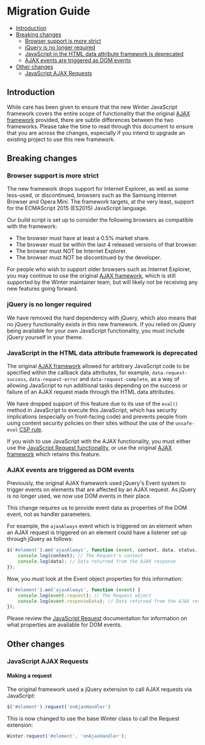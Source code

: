 # Migration Guide

- [Introduction](#introduction)
- [Breaking changes](#breaking-changes)
  - [Browser support is more strict](#browser-support)
  - [jQuery is no longer required](#no-jquery)
  - [JavaScript in the HTML data attribute framework is deprecated](#html-callbacks)
  - [AJAX events are triggered as DOM events](#ajax-dom-events)
- [Other changes](#other-changes)
  - [JavaScript AJAX Requests](#js-requests)

<a name="introduction"></a>
## Introduction

While care has been given to ensure that the new Winter JavaScript framework covers the entire scope of functionality that the original [AJAX framework](../ajax/introduction) provided, there are subtle differences between the two frameworks. Please take the time to read through this document to ensure that you are across the changes, especially if you intend to upgrade an existing project to use this new framework.

<a name="breaking-changes"></a>
## Breaking changes

<a name="browser-support"></a>
### Browser support is more strict

The new framework drops support for Internet Explorer, as well as some less-used, or discontinued, browsers such as the Samsung Internet Browser and Opera Mini. The framework targets, at the very least, support for the ECMAScript 2015 (ES2015) JavaScript language.

Our build script is set up to consider the following browsers as compatible with the framework:

- The browser must have at least a 0.5% market share.
- The browser must be within the last 4 released versions of that browser.
- The browser must NOT be Internet Explorer.
- The browser must NOT be discontinued by the developer.

For people who wish to support older browsers such as Internet Explorer, you may continue to use the original [AJAX framework](../ajax/introduction), which is still supported by the Winter maintainer team, but will likely not be receiving any new features going forward.

<a name="no-jquery"></a>
### jQuery is no longer required

We have removed the hard dependency with jQuery, which also means that no jQuery functionality exists in this new framework. If you relied on jQuery being available for your own JavaScript functionality, you must include jQuery yourself in your theme.

<a name="html-callbacks"></a>
### JavaScript in the HTML data attribute framework is deprecated

The original [AJAX framework](../ajax/attributes-api#data-attributes) allowed for arbitrary JavaScript code to be specified within the callback data attributes, for example, `data-request-success`, `data-request-error` and `data-request-complete`, as a way of allowing JavaScript to run additional tasks depending on the success or failure of an AJAX request made through the HTML data attributes.

We have dropped support of this feature due to its use of the `eval()` method in JavaScript to execute this JavaScript, which has security implications (especially on front-facing code) and prevents people from using content security policies on their sites without the use of the `unsafe-eval` [CSP rule](https://developer.mozilla.org/en-US/docs/Web/HTTP/Headers/Content-Security-Policy/script-src).

If you wish to use JavaScript with the AJAX functionality, you must either use the [JavaScript Request functionality](../jsframework/request), or use the original [AJAX framework](../ajax/introduction) which retains this feature.

<a name="ajax-dom-events"></a>
### AJAX events are triggered as DOM events

Previously, the original AJAX framework used jQuery's Event system to trigger events on elements that are affected by an AJAX request. As jQuery is no longer used, we now use DOM events in their place.

This change requires us to provide event data as properties of the DOM event, not as handler parameters.

For example, the `ajaxAlways` event which is triggered on an element when an AJAX request is triggered on an element could have a listener set up through jQuery as follows:

```js
$('#element').on('ajaxAlways', function (event, context, data, status, xhr) {
    console.log(context); // The Request's context
    console.log(data); // Data returned from the AJAX response
});
```

Now, you must look at the Event object properties for this information:

```js
$('#element').on('ajaxAlways', function (event) {
    console.log(event.request); // The Request object
    console.log(event.responseData); // Data returned from the AJAX response
});
```

Please review the [JavaScript Request](../jsframework/requests) documentation for information on what properties are available for DOM events.

<a name="other-changes"></a>
## Other changes

<a name="js-requests"></a>
### JavaScript AJAX Requests

#### Making a request

The original framework used a jQuery extension to call AJAX requests via JavaScript:

```js
$('#element').request('onAjaxHandler')
```

This is now changed to use the base Winter class to call the Request extension:

```js
Winter.request('#element', 'onAjaxHandler');
```
